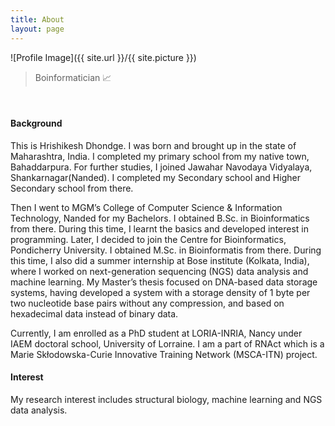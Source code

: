 ```yaml
---
title: About
layout: page
---
```

![Profile Image]({{ site.url }}/{{ site.picture }})

> Boinformatician 📈
<br>
<h4>Background</h4>

<p>This is Hrishikesh Dhondge. I was born and brought up in the state of Maharashtra, India. I completed my primary school from my native town, Bahaddarpura. For further studies, I joined Jawahar Navodaya Vidyalaya, Shankarnagar(Nanded). I completed my Secondary school and Higher Secondary school from there. </p>
<p>Then I went to MGM’s College of Computer Science & Information Technology, Nanded for my Bachelors. I obtained B.Sc. in Bioinformatics from there. During this time, I learnt the basics and developed interest in programming. Later, I decided to join the Centre for Bioinformatics, Pondicherry University. I obtained M.Sc. in Bioinformatis from there. During this time, I also  did a summer internship at Bose institute (Kolkata, India), where I worked on next-generation sequencing (NGS) data analysis and machine learning. My Master’s thesis focused on DNA-based data storage systems, having developed a system with a storage density of 1 byte per two nucleotide base pairs without any compression, and based on hexadecimal data instead of binary data.</p>
<p>Currently, I am enrolled as a PhD student at LORIA-INRIA, Nancy under IAEM doctoral school, University of Lorraine. I am a part of RNAct which is a Marie Skłodowska-Curie Innovative Training Network (MSCA-ITN) project.</p>

<h4>Interest</h4>
<p>My research interest includes structural biology, machine learning and NGS data analysis.</p>

